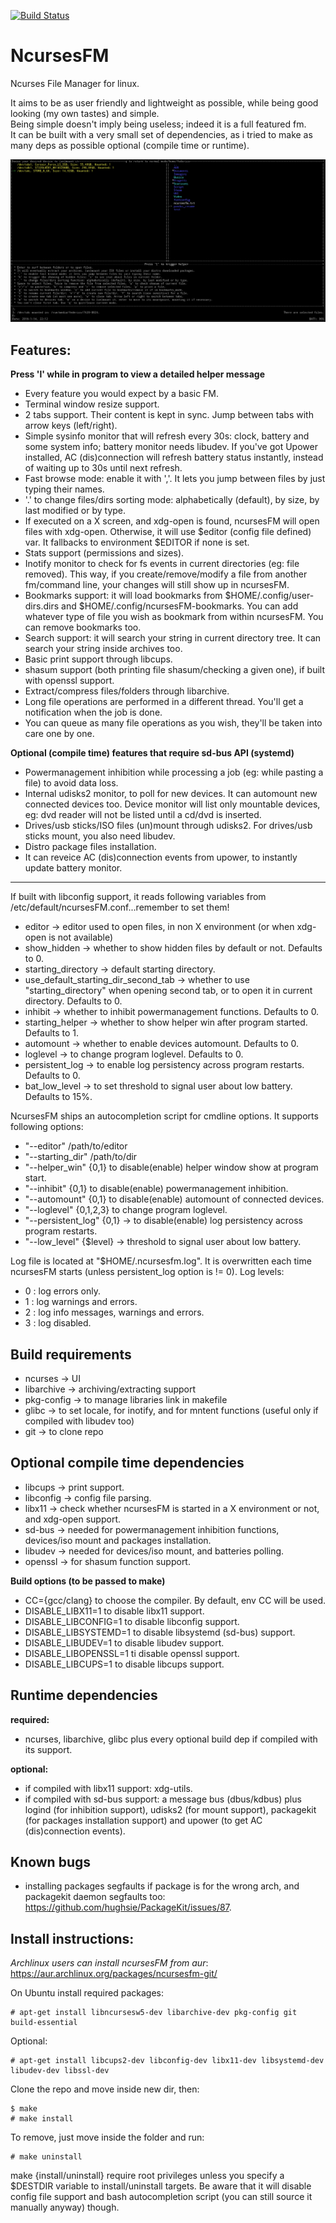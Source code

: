 [![Build Status](https://travis-ci.org/FedeDP/ncursesFM.svg?branch=master)](https://travis-ci.org/FedeDP/ncursesFM)

# NcursesFM

Ncurses File Manager for linux.

It aims to be as user friendly and lightweight as possible, while being good looking (my own tastes) and simple.  
Being simple doesn't imply being useless; indeed it is a full featured fm.  
It can be built with a very small set of dependencies, as i tried to make as many deps as possible optional (compile time or runtime).  

![](https://github.com/FedeDP/ncursesFM/raw/master/ncursesFM.png)

## Features:

**Press 'l' while in program to view a detailed helper message**

* Every feature you would expect by a basic FM.
* Terminal window resize support.
* 2 tabs support. Their content is kept in sync. Jump between tabs with arrow keys (left/right).
* Simple sysinfo monitor that will refresh every 30s: clock, battery and some system info; battery monitor needs libudev.
If you've got Upower installed, AC (dis)connection will refresh battery status instantly, instead of waiting up to 30s until next refresh.
* Fast browse mode: enable it with ','. It lets you jump between files by just typing their names.
* '.' to change files/dirs sorting mode: alphabetically (default), by size, by last modified or by type.
* If executed on a X screen, and xdg-open is found, ncursesFM will open files with xdg-open.
Otherwise, it will use $editor (config file defined) var. It fallbacks to environment $EDITOR if none is set.
* Stats support (permissions and sizes).
* Inotify monitor to check for fs events in current directories (eg: file removed). This way, if you create/remove/modify a file from another fm/command line, your changes will still show up in ncursesFM.
* Bookmarks support: it will load bookmarks from $HOME/.config/user-dirs.dirs and $HOME/.config/ncursesFM-bookmarks.
You can add whatever type of file you wish as bookmark from within ncursesFM. You can remove bookmarks too.
* Search support: it will search your string in current directory tree. It can search your string inside archives too.
* Basic print support through libcups.
* shasum support (both printing file shasum/checking a given one), if built with openssl support.
* Extract/compress files/folders through libarchive.
* Long file operations are performed in a different thread. You'll get a notification when the job is done.
* You can queue as many file operations as you wish, they'll be taken into care one by one.

**Optional (compile time) features that require sd-bus API (systemd)**
* Powermanagement inhibition while processing a job (eg: while pasting a file) to avoid data loss.
* Internal udisks2 monitor, to poll for new devices. It can automount new connected devices too.
Device monitor will list only mountable devices, eg: dvd reader will not be listed until a cd/dvd is inserted.
* Drives/usb sticks/ISO files (un)mount through udisks2. For drives/usb sticks mount, you also need libudev.
* Distro package files installation.
* It can reveice AC (dis)connection events from upower, to instantly update battery monitor.

---

If built with libconfig support, it reads following variables from /etc/default/ncursesFM.conf...remember to set them!
* editor -> editor used to open files, in non X environment (or when xdg-open is not available)
* show_hidden -> whether to show hidden files by default or not. Defaults to 0.
* starting_directory -> default starting directory.
* use_default_starting_dir_second_tab -> whether to use "starting_directory" when opening second tab, or to open it in current directory. Defaults to 0.
* inhibit -> whether to inhibit powermanagement functions. Defaults to 0.
* starting_helper -> whether to show helper win after program started. Defaults to 1.
* automount -> whether to enable devices automount. Defaults to 0.
* loglevel -> to change program loglevel. Defaults to 0.
* persistent_log -> to enable log persistency across program restarts. Defaults to 0.
* bat_low_level -> to set threshold to signal user about low battery. Defaults to 15%.

NcursesFM ships an autocompletion script for cmdline options. It supports following options:
* "--editor" /path/to/editor
* "--starting_dir" /path/to/dir
* "--helper_win" {0,1} to disable(enable) helper window show at program start.
* "--inhibit" {0,1} to disable(enable) powermanagement inhibition.
* "--automount" {0,1} to disable(enable) automount of connected devices.
* "--loglevel" {0,1,2,3} to change program loglevel.
* "--persistent_log" {0,1} -> to disable(enable) log persistency across program restarts.
* "--low_level" {$level} -> threshold to signal user about low battery.

Log file is located at "$HOME/.ncursesfm.log". It is overwritten each time ncursesFM starts (unless persistent_log option is != 0). Log levels:
* 0 : log errors only.
* 1 : log warnings and errors.
* 2 : log info messages, warnings and errors.
* 3 : log disabled.

## Build requirements

* ncurses    -> UI
* libarchive -> archiving/extracting support
* pkg-config -> to manage libraries link in makefile
* glibc      -> to set locale, for inotify, and for mntent functions (useful only if compiled with libudev too)
* git        -> to clone repo

## Optional compile time dependencies

* libcups   -> print support.
* libconfig -> config file parsing.
* libx11    -> check whether ncursesFM is started in a X environment or not, and xdg-open support.
* sd-bus    -> needed for powermanagement inhibition functions, devices/iso mount and packages installation.
* libudev   -> needed for devices/iso mount, and batteries polling.
* openssl   -> for shasum function support.

**Build options (to be passed to make)**
* CC={gcc/clang} to choose the compiler. By default, env CC will be used.
* DISABLE_LIBX11=1 to disable libx11 support.
* DISABLE_LIBCONFIG=1 to disable libconfig support.
* DISABLE_LIBSYSTEMD=1 to disable libsystemd (sd-bus) support.
* DISABLE_LIBUDEV=1 to disable libudev support.
* DISABLE_LIBOPENSSL=1 ti disable openssl support.
* DISABLE_LIBCUPS=1 to disable libcups support.

## Runtime dependencies

**required:**
* ncurses, libarchive, glibc plus every optional build dep if compiled with its support.

**optional:**
* if compiled with libx11 support: xdg-utils.
* if compiled with sd-bus support: a message bus (dbus/kdbus) plus logind (for inhibition support), udisks2 (for mount support), packagekit (for packages installation support) and upower (to get AC (dis)connection events).

## Known bugs
* installing packages segfaults if package is for the wrong arch, and packagekit daemon segfaults too: https://github.com/hughsie/PackageKit/issues/87.

## Install instructions:

*Archlinux users can install ncursesFM from aur*: https://aur.archlinux.org/packages/ncursesfm-git/

On Ubuntu install required packages:

    # apt-get install libncursesw5-dev libarchive-dev pkg-config git build-essential

Optional:

    # apt-get install libcups2-dev libconfig-dev libx11-dev libsystemd-dev libudev-dev libssl-dev

Clone the repo and move inside new dir, then:

    $ make
    # make install

To remove, just move inside the folder and run:

    # make uninstall

make {install/uninstall} require root privileges unless you specify a $DESTDIR variable to install/uninstall targets.
Be aware that it will disable config file support and bash autocompletion script (you can still source it manually anyway) though.
